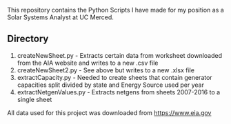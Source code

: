 This repository contains the Python Scripts I have made for my position as a Solar Systems Analyst at UC Merced.

## Directory
1. createNewSheet.py - Extracts certain data from worksheet downloaded from the AIA website and writes to a new .csv file
2. createNewSheet2.py - See above but writes to a new .xlsx file
3. extractCapacity.py - Needed to create sheets that contain generator capacities split divided by state and Energy Source used per year
4. extractNetgenValues.py - Extracts netgens from sheets 2007-2016 to a single sheet

All data used for this project was downloaded from https://www.eia.gov
